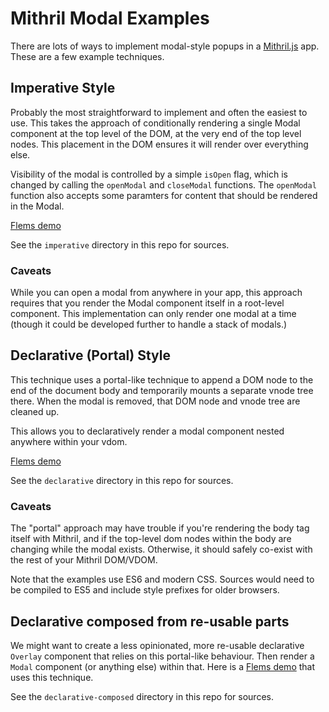 # Mithril Modal Examples

There are lots of ways to implement modal-style popups in a [Mithril.js](https://mithril.js.org/) app. These are a few example techniques.

## Imperative Style

Probably the most straightforward to implement and often the easiest to use. This takes the approach of conditionally rendering a single Modal component at the top level of the DOM, at the very end of the top level nodes. This placement in the DOM ensures it will render over everything else.

Visibility of the modal is controlled by a simple `isOpen` flag, which is changed by calling the `openModal` and `closeModal` functions. The `openModal` function also accepts some paramters for content that should be rendered in the Modal.

[Flems demo](https://flems.io/#0=N4IgzgpgNhDGAuEAmIBcICGAHLA6AVmCADQgBmAljEagNqgB2GAthGiLgBbzNQkiwA9g0Qj2IAL7FGLNumaCkGKASKkhIiGPQB6AFR6AOgwAC8AJ5ZkEMgAJgwY4fjwK8GKlth4AJwoMAcyd4DVF4AH5PDAZzYIAjAFcXYTBI+wokT28-QIBuW0QAD3gs338AiVoAXWCfZB8MAHc0uMFBGGjg4VgoClgAa3CACgzSnICASk8AN0EM4wkJWwB5LFcU4z0dJwZ9PVszSwh7VfWGMCWt4xh4W0E1ihTbAF57V3cITwByAFlFZS+EmuEFuFDAqy0L1sZGUkB2e2Mtn2JiwGAazBODxSS3u8DAiKuDAghSwgh8tzICQYCEeDDuVgYfyUUFsQ1xYAm9mCOh0tgAIhAIFhbEIsOYCpxjmAEjhesh6XjgmCIXTXr4EhAuljzlDgLh9eygQxnLjaWBcIlkjrXuyLUl4E9wgrzZaHedcMxsEM4i8AHysvX6uISCaczzVbm8gBK9Satji4qQNgwCSgtyp1DAIuUMB8XhlWDqYEgSCVdjZ2vNdSQDUaL1eDFTLIAPs2FWbcNXa-W1T4NZzHMb4M5mJ3Y40hhNgkajcY9rYAMI5rNduMJ2xJmGp9MMTPZqAwJC2RpuTi2AAGMKgkHPSO2RJJZIpVJpwhFUEEkCZylZq7rvf7Lkh2VBkoSvOEhx5WwYxrNdE2TbdbAzCBi33XN8xwIsSzLX9xwHYIRzHWCJynIcZx2YlSXJaEXzOWwFGZABJcEGUnIDnDqeAEh8OkQK0BZ4QMWxvxZIRmFJIkRDvYwNG8YT-hZV5BxNBg4hsMkIDqBRpmOIZgCQQRmBDdjh3gKCABU-ACAJNNsTgMmOaIKE9M5iGPDA3GhMlbE8h1oX8MFOAI+ADNHHoMGLAAZMF4FwDAkCQIYvnspMvlI5wOJBbi6SJOsAAUfEMsEICGPNnn9ZTTOcUK4oSgBRHSRGi7wtE0pKnJc2ktCQL43J8dLTJDadiB2ZxpgoCASJMzKuJ4+iko9BTeuCkcFoY5QAFpWkKZahwy0zmCSzgAGZdv286HUrXB3hgFbTImEa9qqy6znNUItFuAAyT75q+RbmQ296RDO579tNFJcCB4cnv2h67tWv71qgLb7RSEGLpNK7XQhz0sG9P14eew6vmxhh0dB57KoximLCsb5SfJ6n9qQMEMDiQ9PAAQj4hhHqZinul6AY2KpinqZ5sDYU1GGxee8H3UFvp+lsb72whxXhbiXAMgG-n9tnWX9b5w3TK1opob1+BdYp63Ybu62BvI40Hyo25NxTNN5OZYxJGkEAmFYdhsDwQh+Ch9hnNdr3lDc4B7i0ES3KR5iVSWMhCoxP6dCR1Qvh2WTbgAQRwXVgnGybPDY8rbFoYLibinBGZ4I6AEZetsX4FP5CAFDS439uJrB26+BcheVtSPzrPz47pDB6KWuGZcHpuEYZ-uKdF6nac+Du18JsHqTHkX9+eqCVVsOekePU8JTBEVhDCfVcBPsGGREvSX+em6d6+AAJaAPzRygJzFessobfHMvZLMd9og+XEppDArgdLz2ZLYYkLAsAwFwKA6mpMwDhk-hdYAowO6CH6O3c23xljkKkIQymJCviwGiLAaAFDiQlA7kuakrCDaW2cFUdelsNb9BGEgfCMtLYWUlCgn8PRPwoQvkkQyiC+g5nFI0SUs94yo14lmHoStkB0P2rJdoEBcAfgCElUeBijxX1Jj5TIHdbAAGoHG2xNrwjx7iLqeJ8YI56Xxz4iTzhIq2-iHbryggAdWOI0aItw-JYCSLfLMV9EESmOJdWwMAdIskEHYeA0i+TLB+G5DAZBEA+GClBHMdxCm2UKoIeAG0cnQFsAwRQCiwCCB8rcOoDAkw+CzIIHSeYICjPMIU8oaDrxmOqbySBxxzwzxEreSk1I6JMLpGpJCJYL4xA0ZpY4-gMkXxwG5S08zTlXxPAeC+UA4nmCzDs4idJJR1GPJo+kWhn5PWTixLQbFVaHREgNGoDBZwMFHAoKk8AhgGVgAkVgIgLSKHMG5YuWBSK+xkIHdAkNixhwfh9dgrQkDikqp6HwAR-CeAAAy5GCKiBK5R6WMqHGQB+G0YTMCoOYLI0QwAbUgH4Mg7LnCcpEMKigAAvHeLcABsWBCjsshQ3YUlVmUs0CJ4AATD3VVOwTD9AgOYdOsgswwiTBtE5lV06GXsPcDAsA3D8tsAyg2fk46ohdRYTwLdchO2MMa015rWCWvihADaghkl2ozo6n1rr-WBuCF6p1vq3UeoEs7f6P5NWfjcLSTwlBCjIHFckLAbLggwAqVWocJ4kCFP9XSulABSctkoKABG4M2tt5a4jOv6AEQqVIkCA3aGSTw1KB1DF1QAVjncQedi7l3EDpbgAA7HOiY5aWZgEwRgN1ZAYAquCPgBI3gKBkHMOOzQIhPAsM0D4ctygu0MBtYgZg+CRQfU0uW3wgrC3CE8Om117rcBzrAC+hgzkVHAehJGm1dJ12QcNQwXNKgUrHEqh1ODDBi2IZjbcFDUHs3GAw1tQQhQTLmw2q+gI+Gf1PvLVq1lth9UYgACw91sMdHj3HmD9sHcOmNAzx0fh8J4AAxAAMTk-2qjwrODxUEI0elEGeMoZ4xx2wUmACcBmFM+EGdJhcZnbAt2VV4doGQ0PkaRresIJkqU0vfa0ZIzB-UGrI+hhzeDtFWmc2iVz9KLPeYhT7CQAiQC9AYP0Gg9B-ayHYLywpfg+CkG4nwdA3B4BYHwTyKkWAh2Q0MtnU86WTAt1wNVhV5W0tUFUPwbe7AwCwD8GsSQVQJBAA)

See the `imperative` directory in this repo for sources.

### Caveats

While you can open a modal from anywhere in your app, this approach requires that you render the Modal component itself in a root-level component. This implementation can only render one modal at a time (though it could be developed further to handle a stack of modals.)

## Declarative (Portal) Style

This technique uses a portal-like technique to append a DOM node to the end of the document body and temporarily mounts a separate vnode tree there. When the modal is removed, that DOM node and vnode tree are cleaned up.

This allows you to declaratively render a modal component nested anywhere within your vdom.

[Flems demo](https://flems.io/#0=N4IgtglgJlA2CmIBcBWAzAOgOwCYA0IAZhAgM7IDaoAdgIZiJIgYAWALmLCAQMYD21NvEHIQIAL54a9RiACyfKLVgYAVuV4ChIpv2qk2AAgVLYhgLyHCAV2o82EAQAoAlIeAAdaocMIjUPjAvDzY-Qx4WEigAJ2Fg70MAekTDAGEtWghqeGjwwIAHAWEjAHd4QzA+WyM2PkNaQ2i+PjYAWgQAN3gzABEAeTlDakV4Lx89A2NFZXTBTOzcy09qEJCOiHgSpENXCwA+cMjYGLiVtnF4n1i2a2jvZZ8fAR5Y2iEnDrcHx-Gjk+9LB0MBEorEVgkfslDABBfL5YRQeoVaZmPRseY5Qy1LEscoIwx8QiGABGigAnmMfoYAmALNS+DxrAxBMDXkIAKIIZlsJwAcigEA6vJclMhKQAKrjkaZwrBaKRSIYWPKkYRaFB4K0svVqBAwG9HOCqfSwMC5QqAHIyOm8yqmXmix4BRncjCkqBkjC0OEI1J-Jw0kUQx5QhTVJGkeD5WjRN7lABq-UGbFi5VxsUdPlNlWqAcCeCmplm6KyOSDP0kjoExPghD4sWs+SU70+7kzh1BwjpQJBxzBjsrwertfrOXglS62w+ww1bnMB2+YphMCRPHNipKEDYLCs6s1VSM8AAHludXqDQJ2zSzfLSAAZCAGL0wPmRDXC9vXW7ebIlQwABSaSBIycRYF3bHxr3VKB2S6QQHwMYQcj5WhdX1BwimoKBeQLaJyypcR8J8QcfgEWIJ3gXZFxDFIengAwmjJHFyjtZQTSxVMMEMABVUgsgAcwqDAc0EQxN23dsoWoaxYDMFMIH4-ickVVCmNY1E-jBRpxz4Do2JYZoAGtSAwdtsyqQQ8zAAtpNkoinQZJlijdckMHI3T4D9KIrPskjHnWTYqIuBJguC7gQEjBB7ENcgmAANiQHAcAkKQQDoBhRDUDQQDRYpRAmIxYXyOkbDsDDqCoykwlIAyShMNjLDVWBI0ubSbjuNtgwCrYdjnA4wD5L04RwszXwARhwwxeXq3odOFPBRt5fJJt5VJYAgHhDJJbo+D-bE+HhbwGnU+bFuWhbgx+AbeWJaw2FqagRsuqlqONHw2DJeFthuu6Hqet6qWedbNqomrdpmukU2seBgoB4iLrhqa+kOwtlAdZ6fBcC7VjYHGoVgrttyqfid23R9pTY8nskQxFxMibwqlyIrDA6GlsdxjmQihU9N1k+ofRjAlvFqYrCUMeAumiMkyeoQTukjAtvUOjUoGCTmOahbFtzxLCCSJZ0nNE91PQgwwwbqlFDAAMitionBmhG4eu4SUVaXLBH+xG7d5Fg0BWgAJbpYDqGaAEJToxqlroFIVHa973bvugRPfjnxXtTj6vqmxO-rj1OnjsYHDNB2qIca5RI1h-PDD8-PVuDyNUdgdH8-sgG26pDvMfbez8NC+JzNzA3XWNgsiqDcLIvgaKBFikAxoADiQAAGFLpAyphgQVcL3bYURjc6rMY34rJtmXgBuSloxgASz8vhI60EVo1UgWAyW2UhUNIVpI2iCBCHvj4R+bQ+IAC94DbDGnFfIR577BS8ENYq3xr4ClltsHA444HxAAAKGXgGSQgsYGCKjVBqLU9xKSEMCO4A6tAeBbnfoYC+VdsTAFofQj6kDz793BLg-BhCZAkL3K0A8h8rBARodGDhjCxrcMpKw9hDC748IQepMRhQ+LlW2MQI88AoCAKxAdO+VVaxsGMQkTcUBtyQOXsvAApAY3ECl2A2PsQY4kdDDL8SaLYKAbs+DB2iNsaI-EPFOBwCgFAeAIlRJiXgZe2AUAuAMQKUg+Q5SMMIAgWBlJVDWAMP-Mk-jBDFG2DwYoOQDHKAUtQLUQgwCkDKRU6IBiUxfy3IabYiiPpMIwCgUgVS0IXmoNo4R2oEn9KwdQF2phWDQHKN8VC54tG7jIaIiZAyvDwOmepYp2gjDfCEEeNo1T+IjPCM0gxKDb6GAwbSAALOOQwaAnmPLAO4zx3iLJ+P4IE7YABiAAYsC9xfAjw-2VAEHqEynkwtpHcww-yACcKLQXRA1EExFqRsWGDGjAs2AToBwMnt0ae5U55jXuUgMaEgAC6BB1rUGMpQdeshIDbj-lwAgtwuBMHYGwfIjTki2HyF44EgREjspYJy7BY0MByripKrc0qSBZXCpnWQpAXgQHyHvcQtLxBAA)

See the `declarative` directory in this repo for sources.

### Caveats

The "portal" approach may have trouble if you're rendering the body tag itself with Mithril, and if the top-level dom nodes within the body are changing while the modal exists. Otherwise, it should safely co-exist with the rest of your Mithril DOM/VDOM.

Note that the examples use ES6 and modern CSS. Sources would need to be compiled to ES5 and include style prefixes for older browsers.

## Declarative composed from re-usable parts

We might want to create a less opinionated, more re-usable declarative `Overlay` component that relies on this portal-like behaviour. Then render a `Modal` component (or anything else) within that. Here is a [Flems demo](https://flems.io/#0=N4IgtglgJlA2CmIBcBWAzAOgOwCYA0IAxgPYB2AzsQskVbAIYAO58UIBAZhAucgNqhS9MIiQgMACwAuYWO1qkp8RTRABfPIOGiQAeQBu8AE4MAnhgBWvAiUXKpNAPQAqZwB1SAFQkRyAAgNjMz8SMEYyez9GI2J9aHh-ej8OAFdYWABackIjeGUQ2OM-eAQRRQwPAEkpP18-MGIUuyg-KWI-JJZGeiN6JT8ANUcAEV0AWVbc+A7GRmUoVlb2qQlpgCNiKHMPAGEfWChc0j9yFNnYCEW2gMMTelMO3L8jhdyWiEVln38pKYqvVY3IL3AphCKKEL0Y5raakBJKFpQ0wAd1WT2REBWHz8pkaRhmjAA5OQPHF4Mi-GsUjUMelKdMXsYru0oL5GMFCkY2oxirdTFjSABzYqwFj-ZyODweWzkGqBO4PAC8ySahCkEDIAAoAJR+YBSqQIGpQYhgA1GkL7Q7KKWkNxSGVy25mHZkKT0D5FZX6u1Se1k5FIPw6vyKgB8lu41rtvrUtvtuSkKSMxx99vtZBy8D68E1+l1ab9RcIVqOob8+gwJajRwN6akjkcfgAgrN5h0CooPXD8dcVtN28QOJTNqY60WTWByybCCkylIq7kcwBRUr2TWE1n6Qna8f2ydVhjkcgAOW05cJnLMhL3Uhnc-sGA2WwwTDmpCgeyjmsnu+OfgAgDGz8MZGghTp4G6Xp+gGUYJl+PI-DReBbzADAGiaKQf1NPAgQVV0u09Iw-3rDRxzIGEOGIXIzigHM8wLW9qwOMtlUrZjo3HMjfQzUhKOopkGkMENC3rYDmxgDtCCPfwMRWZJ6AWDJGhqeAAA9MQ6UgIDAPoNRjet91NQ96GPAAZXwF0UqANx8BYd1vRNk2OOEKQABRiSAWE1fFwz1W8jLQ6zl0MRQLNlZRjA3KEdL08EoEJXDiNvNQSKLbj6zIXIhNzRieKLYDhnhGIHn7PwrxBSdJjyDA-AAVXID5hTQjCITkiRb2A0g0lgSYIEFQVjESUgHgaOjeo4ststieheokYhiAAa3If5DJkdCwKwydcO69I0vre95yfUcMGmwwvwObCwH2qQMqLAMRLjWMPDUeQWAQNV9N4MQcDQJAABYAAYMl+pAADZ1E0EAhBEGhQPGyxrAUJQVDEFx3ABOp4dm0FwjhCEUhYH5AXlYJQjxyJrmiWJ4g6DxUjpbIpmOEhbi0lpGSMRI-FZWbiEFDILkW6YMSgQaaUxHxjhWPoPGRD0pH8Kje0BQmimuaSIEIRaOypKQ2lIWrmxAzYcY+WUoUIaZCChDwYT8OEIsREbUSZPx2uxXFkwJYkK0uCkoRaWlevtznWA8Mglh5IdeWMfkpeFEoxVtZc1LmNVFj6X5EieUzkjoYhkXIJBbQ+JQjA4egrZbfWuf8-91UNeAgzQi7OP-WwUakFuMDb2t-z1g3i71aAg1lIwmtwpQ1O7k5fiatQ+AAXQ8ACyB2WBiG80e54noVtSDfRiGgF7bWbGoEFMmoIkpakDZOea0hae3qbiBYWmIfsjAxFhWmQuXuAh1hO0eWpV2jSS3tMMqY1ZriklDGR0JtxrllSKQT6Wp8z1wAhaTW2tWCVCgKvPwRCnIpiwYBB6wAs5cyDMARuCBcKd3sLhQeZByC4XXpvFgahUrkMArUYcmpcHCygAQvwABCZUu1YB5X4fw4CAB1WEeQWjXFmpvCkZVSYgnJuCVSal4Czn6JiEk-45F+GAupTSMVdLqjILVAAQoY+gatag1DqEkDi5VhxYn8Lo-GUg8BEPMcBTSwcHaf2SBAdEqxpbfFxno2o-gzqsH+OYoCTZKgUCUIpXCyJlHMmePAHKbiolcxqPxJ4viEkBOCXI4CgpiAJA6KA1aRYxJNgUbE3Wd9I51GEawPJ0xTSaS0c6HRpoKaKDqfIpsHBPJ-yxqbCaky9G+zhDPP25IikfmMHknwJZ3aAJmYBYC88BpFG0aYX2FF4DK0EoUJCC1FppPSaQlyPUTlPXMe8+omorlBLMXIn06TAJZWKYUESJyQmdIVvnFWwzxnXOSRC-QOMbFxWluAyZRp4CvNBRkvw3h8j5LKcM72UF7C+xtukNYVdFr7K1hII56RoX1KbNEBIc56BrFgA8FJiz-DYxWWCAJ+KCUeRGWKXIlBYDCW1BgfspBNQhj8iCgl-DOGQKERcPBoioB-g1fwtCbxejIh1Gy-hqVLV+G+ek7ioKwAbg2uNRKNqnWEgkGgRKrRMQIG1ICjVHqXWzQyEwxQPrw1SADe651MDMisIoG6oFoLE0rV0owTUaxQxhhtcajcibk1GuBXm9JUhTBzCDISQtgbi1yNZOQHlCAoBBgGfqiRUieq1rrWCtBurFpQpTT2kI-b8EtGVGsDAJ8h3FrtT2h1w7J3Tz9DO9JhqjXrtBZuuR26AK6jkXUu1T0npvRKIYuxFAaAAEYcBIEBpDLQsMxCI3kFGmgiDWw8mVKg9ByrZF+AtOQeayJhUoNmiwW0AFfnqoAgGIMqqIzBrfEWuRHqJBXp9YSUDRUGg7m7YBD1RJcKEg3lrHWMINFLHKu+Ds8a8MnMIyh8xHqa02pgwS8tla-DVt6aQJjBLMz9sHT2oDhdQPKl+CkFCq6rU2oXaCwkugaPCpvKumNq7gIhXyCsRogpmXVPjUkh28JFge2OHiFsswKzbTZaEiWdI3zZnxJHbk3jY5GHjk1EULBcKOd2S0WzTY+yAkHMOQ6kRnzbFXaJkDyy-AADJ4t-OFbhdj5j6HN24wACRKJvJBs1xH8fMVGqtpHtZ-3WLx+klGNZcLxUVuRaagwCB3oSCBLAfXLtK3Vwkagl74fMVq7eBq+EEpi+JhSoppMarnXI61Q7t3ruPbaFqm1sKziOpF3Cn6-wPuhtoGgVZjyvrdPYGgkXyG6SMIKD4QZAYAG4iHdBgE1O7j3-xUUUBkSukA+VjyhOQLIxgIAcHewBT7UgsgQAAF6ZavWDRgal3tPQ8K+Kz6rnusiFEGHAxTke2gAALC1MPM7QStFLwAyNidV8zTR6mIN0QgmJTBvbtdcYADOq7M6DFe+7y2YxE-gCT3oIhydKRUuQ2nU4OeM+534XnbP2gy65+W1np8YwYAqg8DHW9MT6SDFwAxUAwdRze0QhAHBZ4PaIaLFYPPAaAwAKQm9WP1aQ9uncm7pdrQUMQmhQDDVQaiQZrt0s1DgFAKA8AR6jzHvAgNsAoG1Cbht7J7gG4QEjohFhCbqg4KYQPdhFCtvsMYE3s1+qkCp0oMAw8rZ2CMOX7Stj9cKSUtiBPKByD48NlryQtN1UYovQbinylqR+E7939XqPDPquXRkCvgpSAl4bybzHr2-C46nP9Ypfg0C7532AL39LfdgQDyQTeRggwAGIABi9+vfEDUlkCQilC53YwCgXfnfd9b78NfgATiAMfyMFeBvx2AgPl0RxOCoGgB7xn2WQyDTUux6Buyr25B5zxwAnVxDQTV438ETRQOu1uwnwn0-zx3V1PQ+gvW+hADQBQCQCvXUH6xAAuFIGWn4EfR0EgBWAnjkAIGTDkDEGkCkGYCQEbCaEYEWkFCrFNEcB4IkD4IJyvQwBULBnkMlj4JfQIE4x0CZggEYAcD6zUCAA) that uses this technique.

See the `declarative-composed` directory in this repo for sources.
